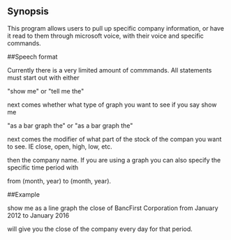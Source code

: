 ## Synopsis

This program allows users to pull up specific company information, or have it read to them through microsoft voice, with their voice and specific commands.

##Speech format

Currently there is a very limited amount of commmands. All statements must start out with either 

"show me" or "tell me the" 

next comes whether what type of graph you want to see if you say show me

"as a bar graph the" or "as a bar graph the"

next comes the modifier of what part of the stock of the compan you want to see. IE close, open, high, low, etc.


then the company name. If you are using a graph you can also specify the specific time period with

from (month, year) to (month, year).

##Example

show me as a line graph the close of BancFirst Corporation from January 2012 to January 2016

will give you the close of the company every day for that period. 
